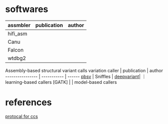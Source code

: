 # softwares
assmbler | publication | author
-------- | ----------- | ------
hifi_asm | 
Canu |
Falcon |
wtdbg2 |


Assembly-based structural variant calls
variation caller | publication | author
---------------- | ----------- | ------
[pbsv](https://github.com/PacificBiosciences/pbsv) | 
Sniffles |
[deepvariant](https://github.com/google/deepvariant)| ｜ learning-based callers
[GATK] | | model-based callers


# references
[protocal for ccs](https://www.biorxiv.org/content/10.1101/519025v2)
